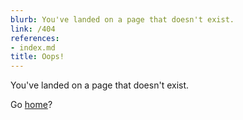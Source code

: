 ```yaml
---
blurb: You've landed on a page that doesn't exist.
link: /404
references:
- index.md
title: Oops!
---
```


You've landed on a page that doesn't exist.

Go [home](index.md)?